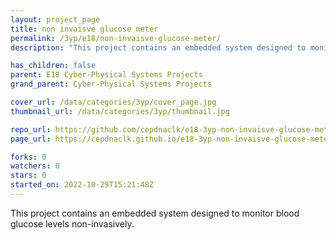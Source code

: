 ```yaml
---
layout: project_page
title: non invaisve glucose meter
permalink: /3yp/e18/non-invaisve-glucose-meter/
description: "This project contains an embedded system designed to monitor blood glucose levels non-invasively."

has_children: false
parent: E18 Cyber-Physical Systems Projects
grand_parent: Cyber-Physical Systems Projects

cover_url: /data/categories/3yp/cover_page.jpg
thumbnail_url: /data/categories/3yp/thumbnail.jpg

repo_url: https://github.com/cepdnaclk/e18-3yp-non-invaisve-glucose-meter
page_url: https://cepdnaclk.github.io/e18-3yp-non-invaisve-glucose-meter

forks: 0
watchers: 0
stars: 0
started_on: 2022-10-29T15:21:48Z
---
```

This project contains an embedded system designed to monitor blood glucose levels non-invasively.

